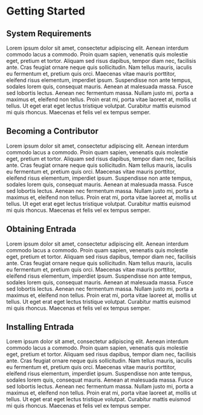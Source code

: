 # Getting Started

## System Requirements

Lorem ipsum dolor sit amet, consectetur adipiscing elit. Aenean interdum commodo lacus a commodo. Proin quam sapien, venenatis quis molestie eget, pretium et tortor. Aliquam sed risus dapibus, tempor diam nec, facilisis ante. Cras feugiat ornare neque quis sollicitudin. Nam tellus mauris, iaculis eu fermentum et, pretium quis orci. Maecenas vitae mauris porttitor, eleifend risus elementum, imperdiet ipsum. Suspendisse non ante tempus, sodales lorem quis, consequat mauris. Aenean at malesuada massa. Fusce sed lobortis lectus. Aenean nec fermentum massa. Nullam justo mi, porta a maximus et, eleifend non tellus. Proin erat mi, porta vitae laoreet at, mollis ut tellus. Ut eget erat eget lectus tristique volutpat. Curabitur mattis euismod mi quis rhoncus. Maecenas et felis vel ex tempus semper. 

## Becoming a Contributor

Lorem ipsum dolor sit amet, consectetur adipiscing elit. Aenean interdum commodo lacus a commodo. Proin quam sapien, venenatis quis molestie eget, pretium et tortor. Aliquam sed risus dapibus, tempor diam nec, facilisis ante. Cras feugiat ornare neque quis sollicitudin. Nam tellus mauris, iaculis eu fermentum et, pretium quis orci. Maecenas vitae mauris porttitor, eleifend risus elementum, imperdiet ipsum. Suspendisse non ante tempus, sodales lorem quis, consequat mauris. Aenean at malesuada massa. Fusce sed lobortis lectus. Aenean nec fermentum massa. Nullam justo mi, porta a maximus et, eleifend non tellus. Proin erat mi, porta vitae laoreet at, mollis ut tellus. Ut eget erat eget lectus tristique volutpat. Curabitur mattis euismod mi quis rhoncus. Maecenas et felis vel ex tempus semper. 

## Obtaining Entrada

Lorem ipsum dolor sit amet, consectetur adipiscing elit. Aenean interdum commodo lacus a commodo. Proin quam sapien, venenatis quis molestie eget, pretium et tortor. Aliquam sed risus dapibus, tempor diam nec, facilisis ante. Cras feugiat ornare neque quis sollicitudin. Nam tellus mauris, iaculis eu fermentum et, pretium quis orci. Maecenas vitae mauris porttitor, eleifend risus elementum, imperdiet ipsum. Suspendisse non ante tempus, sodales lorem quis, consequat mauris. Aenean at malesuada massa. Fusce sed lobortis lectus. Aenean nec fermentum massa. Nullam justo mi, porta a maximus et, eleifend non tellus. Proin erat mi, porta vitae laoreet at, mollis ut tellus. Ut eget erat eget lectus tristique volutpat. Curabitur mattis euismod mi quis rhoncus. Maecenas et felis vel ex tempus semper. 

## Installing Entrada

Lorem ipsum dolor sit amet, consectetur adipiscing elit. Aenean interdum commodo lacus a commodo. Proin quam sapien, venenatis quis molestie eget, pretium et tortor. Aliquam sed risus dapibus, tempor diam nec, facilisis ante. Cras feugiat ornare neque quis sollicitudin. Nam tellus mauris, iaculis eu fermentum et, pretium quis orci. Maecenas vitae mauris porttitor, eleifend risus elementum, imperdiet ipsum. Suspendisse non ante tempus, sodales lorem quis, consequat mauris. Aenean at malesuada massa. Fusce sed lobortis lectus. Aenean nec fermentum massa. Nullam justo mi, porta a maximus et, eleifend non tellus. Proin erat mi, porta vitae laoreet at, mollis ut tellus. Ut eget erat eget lectus tristique volutpat. Curabitur mattis euismod mi quis rhoncus. Maecenas et felis vel ex tempus semper. 

